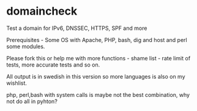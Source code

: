 # domaincheck
Test a domain for IPv6, DNSSEC, HTTPS, SPF and more

Prerequisites - Some OS with Apache, PHP, bash, dig and host and perl some modules. 

Please fork this or help me with more functions - shame list - rate limit of tests, more accurate tests and so on.

All output is in swedish in this version so more languages is also on my wishlist.

php, perl,bash with system calls is maybe not the best combination, why not do all in pyhton?
